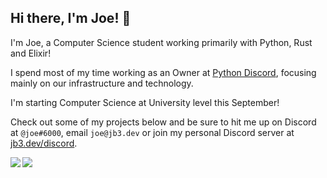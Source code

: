 ## Hi there, I'm Joe! 👋

I'm Joe, a Computer Science student working primarily with Python, Rust and Elixir!

I spend most of my time working as an Owner at [Python Discord](https://pythondiscord.com/), focusing mainly on our infrastructure and technology.

I'm starting Computer Science at University level this September!

Check out some of my projects below and be sure to hit me up on Discord at `@joe#6000`, email `joe@jb3.dev` or join my personal Discord server at [jb3.dev/discord](https://jb3.dev/discord).

<img align="left" src="https://github-readme-stats.vercel.app/api?username=jb3&count_private=true&line_height=21&show_icons=true&hide_border=true&theme=dracula"/>
<img align="left" src="https://github-readme-stats.vercel.app/api/top-langs/?username=jb3&layout=compact&card_width=250&hide_border=true&theme=dracula"/>
